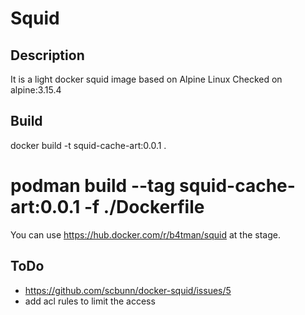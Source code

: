 # Squid

## Description

It is a light docker squid image based on Alpine Linux 
Checked on alpine:3.15.4

## Build

docker build -t squid-cache-art:0.0.1 .
# podman build --tag squid-cache-art:0.0.1 -f ./Dockerfile

You can use https://hub.docker.com/r/b4tman/squid at the stage.

## ToDo

- https://github.com/scbunn/docker-squid/issues/5
- add acl rules to limit the access